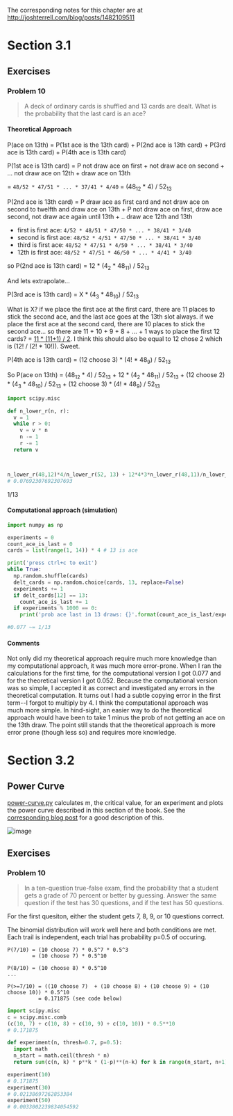 The corresponding notes for this chapter are at http://joshterrell.com/blog/posts/1482109511

# Section 3.1

## Exercises

### Problem 10
> A deck of ordinary cards is shuffled and 13 cards are dealt. What is the probability that the last card is an ace?

#### Theoretical Approach

P(ace on 13th) = P(1st ace is the 13th card) + P(2nd ace is 13th card) + P(3rd ace is 13th card) + P(4th ace is 13th card)

P(1st ace is 13th card) = P not draw ace on first + not draw ace on second + ... not draw ace on 12th + draw ace on 13th

= `48/52 * 47/51 * ... * 37/41 * 4/40` = (48<sub>12</sub>  \* 4) / 52<sub>13</sub>

P(2nd ace is 13th card) = P draw ace as first card and not draw ace on second to twelfth and draw ace on 13th + P not draw ace on first, draw ace second, not draw ace again until 13th + .. draw ace 12th and 13th

- first is first ace: `4/52 * 48/51 * 47/50 * ... * 38/41 * 3/40`
- second is first ace: `48/52 * 4/51 * 47/50 * ... * 38/41 * 3/40`
- third is first ace: `48/52 * 47/51 * 4/50 * ... * 38/41 * 3/40`
- 12th is first ace: `48/52 * 47/51 * 46/50 * ... * 4/41 * 3/40`

so P(2nd ace is 13th card) = 12 \* (4<sub>2</sub> \* 48<sub>11</sub>) / 52<sub>13</sub>

And lets extrapolate...

P(3rd ace is 13th card) = X \* (4<sub>3</sub> \* 48<sub>10</sub>) / 52<sub>13</sub>

What is X?  if we place the first ace at the first card, there are 11 places to stick the second ace, and the last ace goes at the 13th slot always. if we place the first ace at the second card, there are 10 places to stick the second ace... so there are 11 + 10 + 9 + 8 + ... + 1 ways to place the first 12 cards? = [11 \* (11+1) / 2](https://en.wikipedia.org/wiki/1_%2B_2_%2B_3_%2B_4_%2B_%E2%8B%AF). I think this should also be equal to 12 chose 2 which is (12! / (2! * 10!)). Sweet.

P(4th ace is 13th card) = (12 choose 3) \* (4! \* 48<sub>9</sub>) / 52<sub>13</sub>

So P(ace on 13th) = (48<sub>12</sub>  \* 4) / 52<sub>13</sub> + 12 \* (4<sub>2</sub> \* 48<sub>11</sub>) / 52<sub>13</sub> + (12 choose 2) \* (4<sub>3</sub> \* 48<sub>10</sub>) / 52<sub>13</sub> + (12 choose 3) \* (4! \* 48<sub>9</sub>) / 52<sub>13</sub>

```py
import scipy.misc

def n_lower_r(n, r):
  v = 1
  while r > 0:
    v = v * n
    n -= 1
    r -= 1
  return v



n_lower_r(48,12)*4/n_lower_r(52, 13) + 12*4*3*n_lower_r(48,11)/n_lower_r(52,13) + scipy.misc.comb(12, 2)*n_lower_r(4,3)*n_lower_r(48,10)/n_lower_r(52,13) + scipy.misc.comb(12,3)*scipy.misc.factorial(4)*n_lower_r(48,9)/n_lower_r(52,13)
# 0.07692307692307693
```

1/13

#### Computational approach (simulation)

```py
import numpy as np

experiments = 0
count_ace_is_last = 0
cards = list(range(1, 14)) * 4 # 13 is ace

print('press ctrl+c to exit')
while True:
  np.random.shuffle(cards)
  delt_cards = np.random.choice(cards, 13, replace=False)
  experiments += 1
  if delt_cards[12] == 13:
    count_ace_is_last += 1
  if experiments % 1000 == 0:
    print('prob ace last in 13 draws: {}'.format(count_ace_is_last/experiments))

#0.077 ~= 1/13
```

#### Comments
Not only did my theoretical approach require much more knowledge than my computational approach, it was much more error-prone. When I ran the calculations for the first time, for the computational version I got 0.077 and for the theoretical version I got 0.052. Because the computational version was so simple, I accepted it as correct and investigated any errors in the theoretical computation. It turns out I had a subtle copying error in the first term--I forgot to multiply by 4. I think the computational approach was much more simple. In hind-sight, an easier way to do the theoretical approach would have been to take 1 minus the prob of not getting an ace on the 13th draw. The point still stands that the theoretical approach is more error prone (though less so) and requires more knowledge.

# Section 3.2 

## Power Curve

[power-curve.py](power-curve.py) calculates m, the critical value, for an experiment and plots the power curve described in this section of the book. See the [corresponding blog post](http://joshterrell.com/blog/posts/1482109511) for a good description of this.

![image](https://cloud.githubusercontent.com/assets/4649127/21297898/fbaae386-c53c-11e6-80ae-286f667d205a.png)

## Exercises

### Problem 10
> In a ten-question true-false exam, find the probability that a student gets a
grade of 70 percent or better by guessing. Answer the same question if the
test has 30 questions, and if the test has 50 questions.

For the first quesiton, either the student gets 7, 8, 9, or 10 questions correct.

The  binomial distribution will work well here and both conditions are met. Each trail is independent, each trial has probability p=0.5 of occuring.

```
P(7/10) = (10 choose 7) * 0.5^7 * 0.5^3
        = (10 choose 7) * 0.5^10

P(8/10) = (10 choose 8) * 0.5^10
...

P(>=7/10) = ((10 choose 7)  + (10 choose 8) + (10 choose 9) + (10 choose 10)) * 0.5^10
          = 0.171875 (see code below)
```
```py
import scipy.misc
c = scipy.misc.comb
(c(10, 7) + c(10, 8) + c(10, 9) + c(10, 10)) * 0.5**10
# 0.171875

def experiment(n, thresh=0.7, p=0.5):
  import math
  n_start = math.ceil(thresh * n)
  return sum(c(n, k) * p**k * (1-p)**(n-k) for k in range(n_start, n+1))

experiment(10)
# 0.171875
experiment(30)
# 0.02138697262853384
experiment(50)
# 0.0033002239834054592
```


























